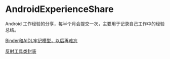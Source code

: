 # AndroidExperienceShare
Android 工作经验的分享，每半个月会提交一次，主要用于记录自己工作中的经验总结。

[Binder和AIDL牢记模型，以后再难忘](https://github.com/harneycafe/AndroidExperienceShare/blob/master/Binder%E5%92%8CAIDL%E9%9C%80%E8%A6%81%E7%89%A2%E8%AE%B0%E7%9A%84%E6%A8%A1%E5%9E%8B.md)
<br/>

[反射工具类封装](https://github.com/harneycafe/AndroidExperienceShare/blob/master/%E5%8F%8D%E5%B0%84%E5%B7%A5%E5%85%B7%E7%B1%BB%E5%B0%81%E8%A3%85.md)

